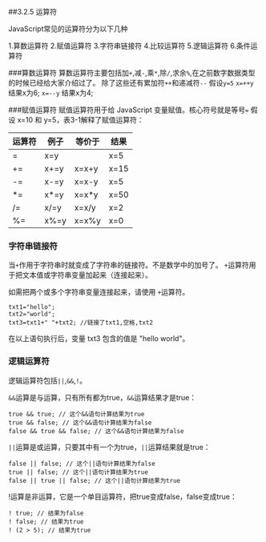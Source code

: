 ##3.2.5 运算符

JavaScript常见的运算符分为以下几种

1.算数运算符
2.赋值运算符
3.字符串链接符
4.比较运算符
5.逻辑运算符
6.条件运算符

###算数运算符
算数运算符主要包括加`+`,减`-`,乘`*`,除`/`,求余`%`,在之前数字数据类型的时候已经给大家介绍过了。
除了这些还有累加符`++`和递减符`--`
假设`y=5`
`x=++y` 结果x为6;
`x=--y` 结果x为4;

###赋值运算符
赋值运算符用于给 JavaScript 变量赋值。核心符号就是等号`=`
假设 x=10 和 y=5，表3-1解释了赋值运算符：

|运算符|	例子|等价于|结果|
|---- |----|----|----|
|=|x=y|	 |x=5|
|+=|x+=y|x=x+y|	x=15|
|-=|x-=y|x=x-y|x=5|
|*=|x*=y|x=x*y|x=50|
|/=|x/=y|x=x/y|x=2|
|%=|x%=y|x=x%y|x=0|

### 字符串链接符
当`+`作用于字符串时就变成了字符串的链接符。不是数学中的加号了。
`+`运算符用于把文本值或字符串变量加起来（连接起来）。

如需把两个或多个字符串变量连接起来，请使用 `+`运算符。
```
txt1="hello";
txt2="world";
txt3=txt1+" "+txt2; //链接了txt1,空格,txt2
```
在以上语句执行后，变量 txt3 包含的值是 "hello world"。

### 逻辑运算符

逻辑运算符包括`||`,`&&`,`!`。

`&&`运算是与运算，只有所有都为true，`&&`运算结果才是true：

```
true && true; // 这个&&语句计算结果为true
true && false; // 这个&&语句计算结果为false
false && true && false; // 这个&&语句计算结果为false
```
`||`运算是或运算，只要其中有一个为true，`||`运算结果就是true：
```
false || false; // 这个||语句计算结果为false
true || false; // 这个||语句计算结果为true
false || true || false; // 这个||语句计算结果为true
```
!运算是非运算，它是一个单目运算符，把true变成false，false变成true：
```
! true; // 结果为false
! false; // 结果为true
! (2 > 5); // 结果为true
```